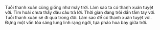 Tuổi thanh xuân cũng giống như mây trời. Làm sao ta có thanh xuân tuyệt vời. Tìm hoài chưa thấy đâu câu trả lời. Thời gian đang trôi dần tầm tay với. Tuổi thanh xuân sẽ đi qua trong đời. Làm sao để có thanh xuân tuyệt vời. Đựng một vần tỏa sáng lung linh rạng ngời, tựa pháo hoa bay giữa trời.